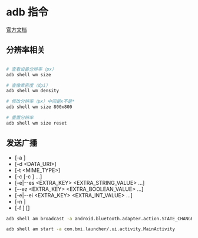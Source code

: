 # adb 指令

[官方文档](https://developer.android.google.cn/studio/command-line/adb?hl=zh_cn#shellcommands)

## 分辨率相关

```bash

# 查看设备分辨率（px）
adb shell wm size

# 查像素密度（dpi）
adb shell wm density

# 修改分辨率（px）中间是x不是*
adb shell wm size 800x800

# 重置分辨率
adb shell wm size reset

```

## 发送广播
- [-a <ACTION>]
- [-d <DATA_URI>]
- [-t <MIME_TYPE>] 
- [-c <CATEGORY> [-c <CATEGORY>] ...] 
- [-e|--es <EXTRA_KEY> <EXTRA_STRING_VALUE> ...] 
- [--ez <EXTRA_KEY> <EXTRA_BOOLEAN_VALUE> ...] 
- [-e|--ei <EXTRA_KEY> <EXTRA_INT_VALUE> ...] 
- [-n <COMPONENT>]
- [-f <FLAGS>] [<URI>]

```bash
adb shell am broadcast -a android.bluetooth.adapter.action.STATE_CHANGED --ei android.bluetooth.adapter.extra.STATE 3

adb shell am start -a com.bmi.launcher/.ui.activity.MainActivity

```